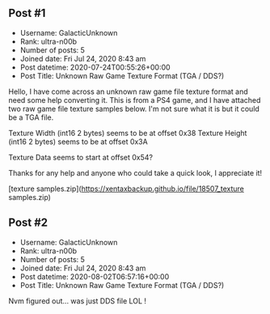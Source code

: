 ## Post #1
- Username: GalacticUnknown
- Rank: ultra-n00b
- Number of posts: 5
- Joined date: Fri Jul 24, 2020 8:43 am
- Post datetime: 2020-07-24T00:55:26+00:00
- Post Title: Unknown Raw Game Texture Format (TGA / DDS?)

Hello, I have come across an unknown raw game file texture format and need some help converting it. This is from a PS4 game, and I have attached two raw game file texture samples below. I'm not sure what it is but it could be a TGA file.

Texture Width (int16 2 bytes) seems to be at offset 0x38
Texture Height (int16 2 bytes) seems to be at offset 0x3A

Texture Data seems to start at offset 0x54?

Thanks for any help and anyone who could take a quick look, I appreciate it!



[texture samples.zip](https://xentaxbackup.github.io/file/18507_texture samples.zip)
## Post #2
- Username: GalacticUnknown
- Rank: ultra-n00b
- Number of posts: 5
- Joined date: Fri Jul 24, 2020 8:43 am
- Post datetime: 2020-08-02T06:57:16+00:00
- Post Title: Unknown Raw Game Texture Format (TGA / DDS?)

Nvm figured out... was just DDS file LOL !
